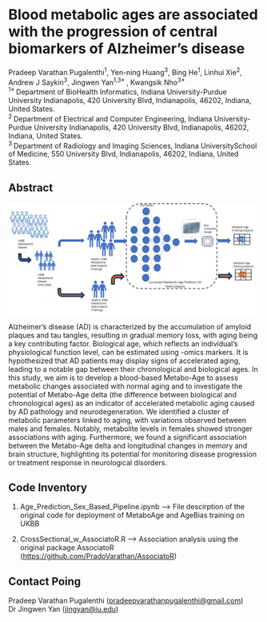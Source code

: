 # Blood metabolic ages are associated with the progression of central biomarkers of Alzheimer’s disease
Pradeep Varathan Pugalenthi<sup>1</sup>, Yen-ning Huang<sup>3</sup>, Bing He<sup>1</sup>, Linhui Xie<sup>2</sup>, Andrew J Saykin<sup>3</sup>, Jingwen Yan<sup>1,3* </sup>, Kwangsik Nho<sup>3* </sup>
<br>
<sup>1* </sup> Department of BioHealth Informatics, Indiana University-Purdue University Indianapolis, 420 University Blvd, Indianapolis, 46202, Indiana, United States.
<br>
<sup>2 </sup> Department of Electrical and Computer Engineering, Indiana University-Purdue University Indianapolis, 420 University Blvd, Indianapolis, 46202, Indiana, United States.<br>
<sup>3 </sup> Department of Radiology and Imaging Sciences, Indiana UniversitySchool of Medicine, 550 University Blvd, Indianapolis, 46202, Indiana, United States.

## Abstract

![](images/Model_Desc1.png?raw=true)


Alzheimer’s disease (AD) is characterized by the accumulation of amyloid plaques and tau tangles, resulting in gradual memory loss, with aging being a key contributing factor. Biological age, which reflects an individual’s physiological function level, can be estimated using -omics markers. It is hypothesized that AD patients may display signs of accelerated aging, leading to a notable gap between their chronological and biological ages. In this study, we aim is to develop a blood-based Metabo-Age to assess metabolic changes associated with normal aging and to investigate the potential of Metabo-Age delta (the difference between biological and chronological ages) as an indicator of accelerated metabolic aging caused by AD pathology and neurodegeneration. We identified a cluster of metabolic parameters linked to aging, with variations observed between males and females. Notably, metabolite levels in females showed stronger associations with aging. Furthermore, we found a significant association between the Metabo-Age delta and longitudinal changes in memory and brain structure, highlighting its potential for monitoring disease progression or treatment response in neurological disorders.

## Code Inventory

1. Age_Prediction_Sex_Based_Pipeline.ipynb --> File descirption of the original code for deployment of MetaboAge and AgeBias training on UKBB <br>

2. CrossSectional_w_AssociatoR.R --> Association analysis using the original package AssociatoR (https://github.com/PradoVarathan/AssociatoR)

## Contact Poing

Pradeep Varathan Pugalenthi (pradeepvarathanpugalenthi@gmail.com)<br>
Dr Jingwen Yan (jingyan@iu.edu)
